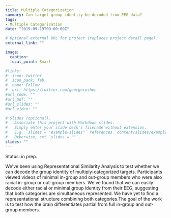```yaml
---
title: Multiple Categorization
summary: Can target group identity be decoded from EEG data?
tags:
- Multiple Categorization
date: "2019-09-19T00:00:00Z"

# Optional external URL for project (replaces project detail page).
external_link: ""

image:
  caption: 
  focal_point: Smart

#links:
#- icon: twitter
#  icon_pack: fab
#  name: Follow
#  url: https://twitter.com/georgecushen
#url_code: ""
#url_pdf: ""
#url_slides: ""
#url_video: ""

# Slides (optional).
#   Associate this project with Markdown slides.
#   Simply enter your slide deck's filename without extension.
#   E.g. `slides = "example-slides"` references `content/slides/example-slides.md`.
#   Otherwise, set `slides = ""`.
slides: ""
---
```


Status: in prep.

We've been using Representational Similarity Analysis to test whether we can decode the group identity of multiply-categorized targets. Participants viewed videos of minimal in-group and out-group members who were also racial in-group or out-group members. We've found that we can easily decode either racial or minimal group identity from their EEG, suggesting that both categories are simultaneous represented. We have yet to find a representational structure combining both categories.The goal of the work is to test how the brain differentiates partial from full in-group and out-group members.



